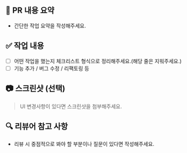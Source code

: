 ## 📌 PR 내용 요약
- 간단한 작업 요약을 작성해주세요.

## ✅ 작업 내용
- [ ] 어떤 작업을 했는지 체크리스트 형식으로 정리해주세요.(해당 줄은 지워주세요.)
- [ ] 기능 추가 / 버그 수정 / 리팩토링 등

## 📷 스크린샷 (선택)
> UI 변경사항이 있다면 스크린샷을 첨부해주세요.

## 🔍 리뷰어 참고 사항
- 리뷰 시 중점적으로 봐야 할 부분이나 질문이 있다면 작성해주세요.
